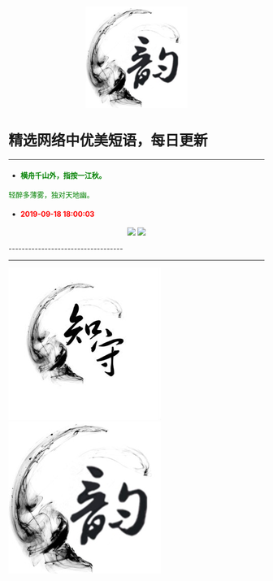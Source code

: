 <p align="center">
  <a href="https://github.com/xxjwxc/PoetryRhyme">
    <img src="img/logo/logo2.jpg" width="200">
  </a>
</p>

  # 精选网络中优美短语，每日更新

-----------------------------------
- #### <font color=green> 横舟千山外，指按一江秋。
轻醉多薄雾，独对天地幽。 ​ </font>
- #### <font color=red> 2019-09-18 18:00:03 </font>
<p align="center">

<img src="http://wx1.sinaimg.cn/largenail/9b696272gy1g71hqhcwybj20j60btq3z.jpg" >
<img src="http://wx1.sinaimg.cn/largenail/9b696272gy1g71hqhdyerj20j60cb0uh.jpg" >
</p>
-----------------------------------


-----------------------------------

<p align="half">
    <img src="img/logo/logo1.jpg" width="300">
    <img src="img/logo/logo2.jpg" width="300">
</p>
